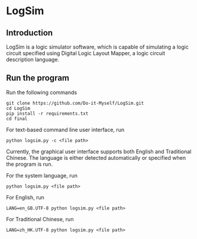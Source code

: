 # LogSim
## Introduction

LogSim is a logic simulator software, which is capable of simulating a logic circuit specified using 
Digital Logic Layout Mapper, a logic circuit description language.

## Run the program
Run the following commands

```
git clone https://github.com/Do-it-Myself/LogSim.git
cd LogSim
pip install -r requirements.txt
cd final
```

For text-based command line user interface, run

```
python logsim.py -c <file path>
```

Currently, the graphical user interface supports both English and Traditional Chinese. 
The language is either detected automatically or specified when the program is run.

For the system language, run

```
python logsim.py <file path>
```

For English, run

```
LANG=en_GB.UTF-8 python logsim.py <file path>
```

For Traditional Chinese, run

```
LANG=zh_HK.UTF-8 python logsim.py <file path>
```


